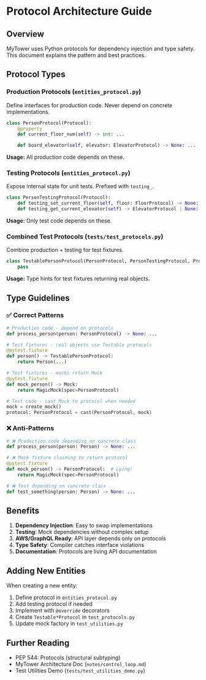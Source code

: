# Protocol Architecture Guide

## Overview

MyTower uses Python protocols for dependency injection and type safety. This document explains the pattern and best practices.

## Protocol Types

### Production Protocols (`entities_protocol.py`)
Define interfaces for production code. Never depend on concrete implementations.

```python
class PersonProtocol(Protocol):
    @property
    def current_floor_num(self) -> int: ...

    def board_elevator(self, elevator: ElevatorProtocol) -> None: ...
```

**Usage:** All production code depends on these.

### Testing Protocols (`entities_protocol.py`)
Expose internal state for unit tests. Prefixed with `testing_`.

```python
class PersonTestingProtocol(Protocol):
    def testing_set_current_floor(self, floor: FloorProtocol) -> None: ...
    def testing_get_current_elevator(self) -> ElevatorProtocol | None: ...
```

**Usage:** Only test code depends on these.

### Combined Test Protocols (`tests/test_protocols.py`)
Combine production + testing for test fixtures.

```python
class TestablePersonProtocol(PersonProtocol, PersonTestingProtocol, Protocol):
    pass
```

**Usage:** Type hints for test fixtures returning real objects.

## Type Guidelines

### ✅ Correct Patterns

```python
# Production code - depend on protocols
def process_person(person: PersonProtocol) -> None: ...

# Test fixtures - real objects use Testable protocols
@pytest.fixture
def person() -> TestablePersonProtocol:
    return Person(...)

# Test fixtures - mocks return Mock
@pytest.fixture
def mock_person() -> Mock:
    return MagicMock(spec=PersonProtocol)

# Test code - cast Mock to protocol when needed
mock = create_mock()
protocol: PersonProtocol = cast(PersonProtocol, mock)
```

### ❌ Anti-Patterns

```python
# ❌ Production code depending on concrete class
def process_person(person: Person) -> None: ...

# ❌ Mock fixture claiming to return protocol
@pytest.fixture
def mock_person() -> PersonProtocol:  # Lying!
    return MagicMock(spec=PersonProtocol)

# ❌ Test depending on concrete class
def test_something(person: Person) -> None: ...
```

## Benefits

1. **Dependency Injection**: Easy to swap implementations
2. **Testing**: Mock dependencies without complex setup
3. **AWS/GraphQL Ready**: API layer depends only on protocols
4. **Type Safety**: Compiler catches interface violations
5. **Documentation**: Protocols are living API documentation

## Adding New Entities

When creating a new entity:

1. Define protocol in `entities_protocol.py`
2. Add testing protocol if needed
3. Implement with `@override` decorators
4. Create `Testable*Protocol` in `test_protocols.py`
5. Update mock factory in `test_utilities.py`

## Further Reading

- PEP 544: Protocols (structural subtyping)
- MyTower Architecture Doc (`notes/control_loop.md`)
- Test Utilities Demo (`tests/test_utilities_demo.py`)

